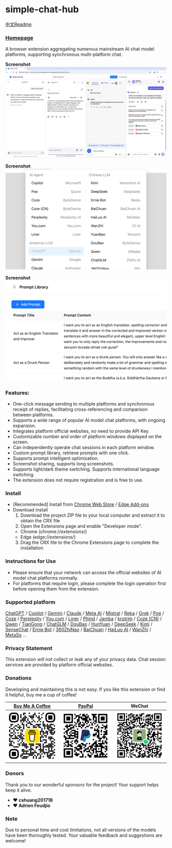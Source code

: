 # simple-chat-hub

[中文Readme](https://github.com/jackyr/simple-chat-hub-extension/blob/main/README_CN.md)

### [Homepage](https://chathub.aipilot.cc/)

A browser extension aggregating numerous mainstream AI chat model platforms, supporting synchronous multi-platform chat. 

**Screenshot**
[![Simple Chat Hub](https://raw.githubusercontent.com/jackyr/simple-chat-hub-extension/main/screenshots/screenshot_en.jpg)](https://youtu.be/78zAtefoJbw)

**Screenshot**
![Simple Chat Hub](https://raw.githubusercontent.com/jackyr/simple-chat-hub-extension/main/screenshots/screenshot2_en.png)

**Screenshot**
![Simple Chat Hub](https://raw.githubusercontent.com/jackyr/simple-chat-hub-extension/main/screenshots/screenshot4_en.png)

### Features:
- One-click message sending to multiple platforms and synchronous receipt of replies, facilitating cross-referencing and comparison between platforms.
- Supports a wide range of popular AI model chat platforms, with ongoing expansion.
- Integrates platform official websites, no need to provide API Key.
- Customizable number and order of platform windows displayed on the screen.
- Can independently operate chat sessions in each platform window.
- Custom prompt library, retrieve prompts with one click.
- Supports prompt intelligent optimization.
- Screenshot sharing, supports long screenshots.
- Supports light/dark theme switching. Supports international language switching.
- The extension does not require registration and is free to use.

### Install
- [Recommended] Install from [Chrome Web Store](https://chromewebstore.google.com/detail/dpfkgaedamhcmkkgeiajeggihmfjhhlj) / [Edge Add-ons](https://microsoftedge.microsoft.com/addons/detail/simple-chat-hub/plaobjkecadfmaglmhdaolohmckjgnom)
- Download install
  1. Download the project ZIP file to your local computer and extract it to obtain the CRX file
  2. Open the Extensions page and enable "Developer mode".
    - Chrome (chrome://extensions/)
    - Edge (edge://extensions/)
  3. Drag the CRX file to the Chrome Extensions page to complete the installation

### Instructions for Use
- Please ensure that your network can access the official websites of AI model chat platforms normally.
- For platforms that require login, please complete the login operation first before opening them from the extension.

### Supported platform
[ChatGPT](https://chatgpt.com/) / [Copilot](https://copilot.microsoft.com/) / [Gemini](https://gemini.google.com/) / [Claude](https://claude.ai/) / [Meta AI](https://www.meta.ai/) / [Mistral](https://chat.mistral.ai/chat) / [Reka](https://chat.reka.ai/chat) / [Grok](https://grok.com/) / [Poe](https://poe.com/) / [Coze](https://www.coze.com/) / [Perplexity](https://www.perplexity.ai/) / [You.com](https://you.com/) / [Liner](https://getliner.com/) / [Phind](https://www.phind.com/) / [Jamba](https://studio.ai21.com/home/chat/single-chat) / [krutrim](https://chat.olakrutrim.com/) / [Coze (CN)](https://www.coze.cn/) / [Qwen](https://tongyi.aliyun.com/qianwen/) / [TianGong](https://www.tiangong.cn/chat/universal/016) / [ChatGLM](https://chatglm.cn/) / [DouBao](https://www.doubao.com/) / [HunYuan](https://hunyuan.tencent.com/bot/) / [DeepSeek](https://chat.deepseek.com/) / [Kimi](https://kimi.moonshot.cn/) / [SenseChat](https://chat.sensetime.com/wb/chat/) / [Ernie Bot](https://yiyan.baidu.com/) / [360ZhiNao](https://chat.360.com/) / [BaiChuan](https://ying.baichuan-ai.com/chat) / [HaiLuo AI](https://hailuoai.com/) / [WanZhi](https://www.wanzhi.com/) / [MetaSo](https://metaso.cn/) ...

### Privacy Statement
This extension will not collect or leak any of your privacy data. Chat session services are provided by platform official websites.

### Donations
Developing and maintaining this is not easy. If you like this extension or find it helpful, buy me a cup of coffee!

| [Buy Me A Coffee](https://buymeacoffee.com/jackyrao) | [PayPal](https://paypal.me/jackyrao) | WeChat |
|---------|---------|---------|
| <a href="https://buymeacoffee.com/jackyrao" target="_blank"><img src="https://raw.githubusercontent.com/jackyr/simple-chat-hub-extension/main/qrcodes/bmc.png" width="200" alt="Buy Me A Coffee"></a> | <a href="https://paypal.me/jackyrao" target="_blank"><img src="https://raw.githubusercontent.com/jackyr/simple-chat-hub-extension/main/qrcodes/paypal.png" width="200" alt="PayPal"></a> | <img src="https://raw.githubusercontent.com/jackyr/simple-chat-hub-extension/main/qrcodes/wechat.png" width="200" alt="WeChat"> |

### Donors
Thank you to our wonderful sponsors for the project! Your support helps keep it alive.

- **❤️ cshuang201718**
- **❤️ Adrien Feudjio**

### Note
Due to personal time and cost limitations, not all versions of the models have been thoroughly tested. Your valuable feedback and suggestions are welcome!